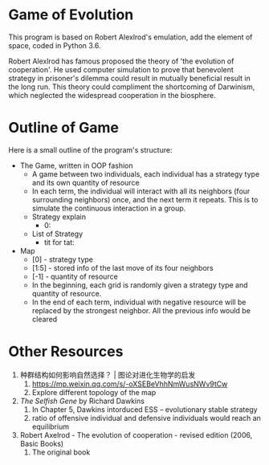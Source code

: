 # Game of Evolution
This program is based on Robert Alexlrod's emulation, add the element of space, coded in Python 3.6.

Robert Alexlrod has famous proposed the theory of 'the evolution of cooperation'. He used computer simulation to prove that benevolent strategy in prisoner's dilemma could result in mutually beneficial result in the long run. This theory could compliment the shortcoming of Darwinism, which neglected the widespread cooperation in the biosphere.

# Outline of Game

Here is a small outline of the program's structure:

* The Game, written in OOP fashion
  * A game between two individuals, each individual has a strategy type and its own quantity of resource 
  * In each term, the individual will interact with all its neighbors (four surrounding neighbors) once, and the next term it repeats. This is to simulate the continuous interaction in a group.
  * Strategy explain
    * 0: 
  * List of Strategy
    * tit for tat: 
* Map
    * [0] - strategy type
    * [1:5] - stored info of the last move of its four neighbors
    * [-1] - quantity of resource
  * In the beginning, each grid is randomly given a strategy type and quantity of resource.
  * In the end of each term, individual with negative resource will be replaced by the strongest neighbor. All the previous info would be cleared

# Other Resources

1. 种群结构如何影响自然选择？ | 图论对进化生物学的启发
   1. https://mp.weixin.qq.com/s/-oXSEBeVhhNmWusNWv9tCw
   2. Explore different topology of the map
2. *The Selfish Gene*  by Richard Dawkins
   1. In Chapter 5, Dawkins intorduced ESS – evolutionary stable strategy
   2. ratio of offensive individual and defensive individuals would reach an equilibrium
3. Robert Axelrod - The evolution of cooperation - revised edition (2006, Basic Books)
   1. The original book